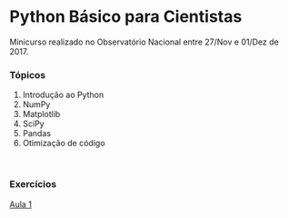 # Python Básico para Cientistas

Minicurso realizado no Observatório Nacional entre 27/Nov e 01/Dez de 2017.

### Tópicos

1. Introdução ao Python
2. NumPy
3. Matplotlib
4. SciPy
5. Pandas
6. Otimização de código

<br>


### Exercícios
[Aula 1](exercicios/Exercicios-aula-1)

